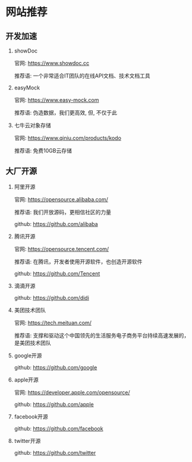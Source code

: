 # 网站推荐



## 开发加速

1. showDoc

   官网: https://www.showdoc.cc

   推荐语: 一个非常适合IT团队的在线API文档、技术文档工具

2. easyMock

   官网: https://www.easy-mock.com

   推荐语: 伪造数据，我们更高效, 但, 不仅于此

3. 七牛云对象存储

   官网: https://www.qiniu.com/products/kodo

   推荐语: 免费10GB云存储





## 大厂开源

1. 阿里开源

   官网: https://opensource.alibaba.com/

   推荐语: 我们开放源码，更相信社区的力量

   github: https://github.com/alibaba

2. 腾讯开源

   官网: https://opensource.tencent.com/

   推荐语: 在腾讯，开发者使用开源软件，也创造开源软件

   github: https://github.com/Tencent

3. 滴滴开源

   github: https://github.com/didi

4. 美团技术团队

   官网: https://tech.meituan.com/

   推荐语: 支撑和驱动这个中国领先的生活服务电子商务平台持续高速发展的，是美团技术团队

5. google开源

   github: https://github.com/google

6. apple开源

   官网: https://developer.apple.com/opensource/

   github: https://github.com/apple

7. facebook开源

   github: https://github.com/facebook

8. twitter开源

   github: https://github.com/twitter